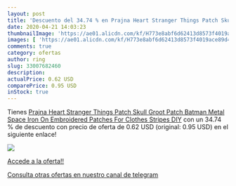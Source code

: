 ```yaml
---
layout: post
title: 'Descuento del 34.74 % en Prajna Heart Stranger Things Patch Skull'
date: 2020-04-21 14:03:23
thumbnailImage: 'https://ae01.alicdn.com/kf/H773e8abf6d62413d8573f4019ace89d4C/Prajna-Heart-Stranger-Things-Patch-Skull-Groot-Patch-Batman-Metal-Space-Iron-On-Embroidered-Patches-For.jpg_350x350._SL200_.jpg'
images: [ 'https://ae01.alicdn.com/kf/H773e8abf6d62413d8573f4019ace89d4C/Prajna-Heart-Stranger-Things-Patch-Skull-Groot-Patch-Batman-Metal-Space-Iron-On-Embroidered-Patches-For.jpg_350x350._SL200_.jpg' ]
comments: true
category: ofertas
author: ring
slug: 33007682460
description:
actualPrice: 0.62 USD
comparePrice: 0.95 USD
inStock: true
---
```


Tienes [Prajna Heart Stranger Things Patch Skull Groot Patch Batman Metal Space Iron On Embroidered Patches For Clothes Stripes DIY](https://www.amazon.com/dp/33007682460/?tag=redken08-20) con un 34.74 % de descuento con precio de oferta de 0.62 USD (original: 0.95 USD) en el siguiente enlace!

[![](https://ae01.alicdn.com/kf/H773e8abf6d62413d8573f4019ace89d4C/Prajna-Heart-Stranger-Things-Patch-Skull-Groot-Patch-Batman-Metal-Space-Iron-On-Embroidered-Patches-For.jpg_350x350._SL200_.jpg)](https://www.amazon.com/dp/33007682460/?tag=redken08-20)

[Accede a la oferta!!](https://www.amazon.com/dp/33007682460/?tag=redken08-20)

[Consulta otras ofertas en nuestro canal de telegram](https://t.me/s/ofertas25)

